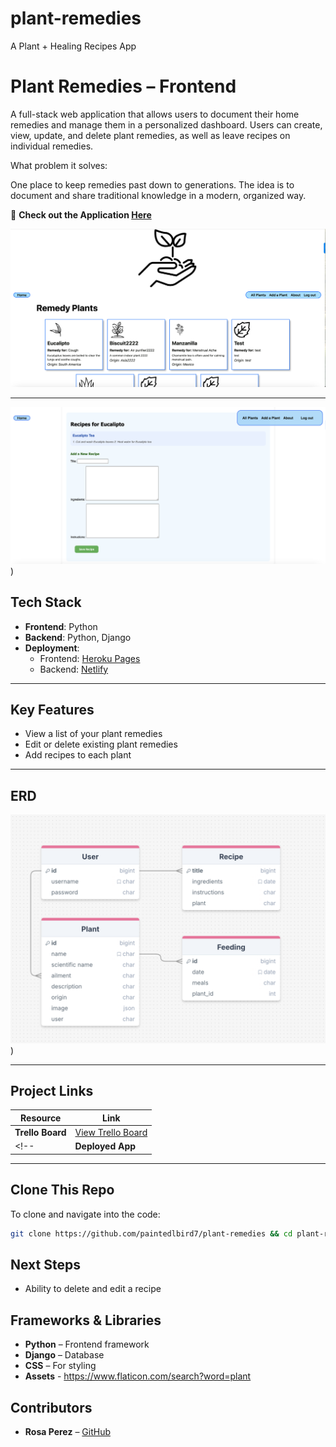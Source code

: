 # plant-remedies
A Plant + Healing Recipes App



# Plant Remedies – Frontend

A full-stack web application that allows users to document their home remedies and manage them in a personalized dashboard. Users can create, view, update, and delete plant remedies, as well as leave recipes on individual remedies.

What problem it solves:

One place to keep remedies past down to generations.  The idea is to document and share traditional knowledge in a modern, organized way.



<!-- 🔗 TODO: add link to deployed site-->
🔗 **Check out the Application [Here](https://)**


![Alt text](main_app/static/images/LandingPage.png) 

---
![Alt text](main_app/static/images/LandingPage2.png))


## Tech Stack

- **Frontend**: Python
- **Backend**: Python, Django
- **Deployment**:
  - Frontend: [Heroku Pages](https://www.heroku.com/)
  - Backend: [Netlify](https://www.netlify.com/)

---

## Key Features

- View a list of your plant remedies
- Edit or delete existing plant remedies
- Add recipes to each plant

---

## ERD
![Alt text](main_app/static/images/ERD.png))

---

## Project Links

| Resource            | Link |
|---------------------|------|
| **Trello Board**     | [View Trello Board](https://https://trello.com/b/Xjzyzbdn/plant-remedies-project-4) |
<!-- | **Deployed App**     | [View Deployed App](https://trimlinc.netlify.app/) | -->

---

## Clone This Repo

To clone and navigate into the code:

```bash
git clone https://github.com/paintedlbird7/plant-remedies && cd plant-remedies
```


## Next Steps

- Ability to delete and edit a recipe

## Frameworks & Libraries

- **Python** – Frontend framework
- **Django** – Database
- **CSS** – For styling
- **Assets**  - https://www.flaticon.com/search?word=plant

## Contributors

- **Rosa Perez** – [GitHub](https://github.com/paintedlbird7)
